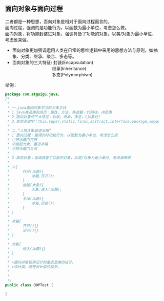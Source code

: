 ## 面向对象与面向过程

二者都是一种思想，面向对象是相对于面向过程而言的。
</br>面向过程，强调的是功能行为，以函数为最小单位，考虑怎么做。
</br>面向对象，将功能封装进对象，强调具备了功能的对象，以类/对象为最小单位，考虑谁来做。
* 面向对象更加强调运用人类在日常的思维逻辑中采用的思想方法与原则，如抽象、分类、继承、聚合、多态等。
* 面向对象的三大特征:
封装(Encapsulation)
</br>&emsp;&emsp;&emsp;&emsp;&emsp;&emsp;&emsp;&emsp;&emsp;&nbsp;继承(Inheritance)
</br>&emsp;&emsp;&emsp;&emsp;&emsp;&emsp;&emsp;&emsp;&emsp;&nbsp;多态(Polymorphism)

举例：

```java
package com.atguigu.java;
/*
 * 
 * 一.java面向对象学习的三条主线
 * 1.java类及类的成员：属性，方法，构造器；代码块，内部类
 * 2.面向对象的三大特征：封装，继承，多态，(抽象性)
 * 3.其他关键字：this,super,static,final,abstract,interface,package,import等
 * 
 * 二.“人把大象装进冰箱”
 * 1.面向过程：强调的时功能行为，以函数为最小单位，考虑怎么做
 * ①把冰箱门打开
 * ②抬起大象，塞进冰箱
 * ③把冰箱门关闭
 * 
 * 2.面向对象：强调具备了功能的对象，以类/对象为最小单位，考虑谁来做
 * 
 * 人{
 * 		打开(冰箱){
 * 			冰箱.开开();
 * 		}		
 * 		抬起(大象){
 * 			大象.进入(冰箱);
 * 		}
 *		关闭(冰箱){
 *			冰箱.闭合();
 *		}
 * }
 * 
 * 冰箱{
 * 		开开(){}
 * 		闭合(){}
 * }
 * 
 * 大象{
 * 		进入(冰箱){}
 * }
 * 
 * >面向对象程序设计的重点是类的设计。
 * >设计类，就是设计类的成员。
 * 
 * 
 */
public class OOPTest {
	
}
```


